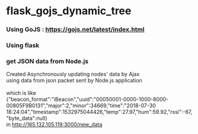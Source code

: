 # flask_gojs_dynamic_tree

### Using GoJS : https://gojs.net/latest/index.html
### Using flask
### get JSON data from Node.js

Created Asynchronously updating nodes' data by Ajax <br>
using data from json packet sent by Node.js application<br>
<br>
which is like <br>
{"beacon_format":"iBeacon","uuid":"00050001-0000-1000-8000-00805F9B0131","major":2,"minor":34669,"time":"2018-07-30 18:24:04","timestamp":1532975044426,"temp":27.97,"hum":59.92,"rssi":-67,"byte_data":null} <br>
in http://165.132.105.119:3000/new_data
